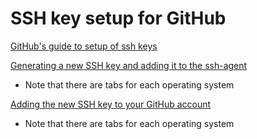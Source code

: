 # SSH key setup for GitHub

[GitHub's guide to setup of ssh keys](https://help.github.com/en/github/authenticating-to-github/connecting-to-github-with-ssh)

[Generating a new SSH key and adding it to the ssh-agent](https://help.github.com/en/github/authenticating-to-github/generating-a-new-ssh-key-and-adding-it-to-the-ssh-agent)

* Note that there are tabs for each operating system

[Adding the new SSH key to your GitHub account](https://help.github.com/en/github/authenticating-to-github/adding-a-new-ssh-key-to-your-github-account)

* Note that there are tabs for each operating system
